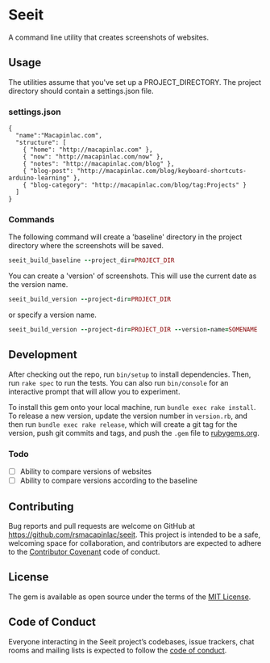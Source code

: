 # Seeit

A command line utility that creates screenshots of websites.

## Usage

The utilities assume that you've set up a PROJECT_DIRECTORY. The project
directory should contain a settings.json file.

### settings.json

```
{
  "name":"Macapinlac.com",
  "structure": [
    { "home": "http://macapinlac.com" },
    { "now": "http://macapinlac.com/now" },
    { "notes": "http://macapinlac.com/blog" },
    { "blog-post": "http://macapinlac.com/blog/keyboard-shortcuts-arduino-learning" },
    { "blog-category": "http://macapinlac.com/blog/tag:Projects" }
  ]
}
```

### Commands

The following command will create a 'baseline' directory in the project
directory where the screenshots will be saved.

```ruby
seeit_build_baseline --project_dir=PROJECT_DIR
```

You can create a 'version' of screenshots. This will use the current date as the
version name.

```ruby
seeit_build_version --project-dir=PROJECT_DIR
```

or specify a version name.

```ruby
seeit_build_version --project-dir=PROJECT_DIR --version-name=SOMENAME
```

## Development

After checking out the repo, run `bin/setup` to install dependencies. Then, run `rake spec` to run the tests. You can also run `bin/console` for an interactive prompt that will allow you to experiment.

To install this gem onto your local machine, run `bundle exec rake install`. To release a new version, update the version number in `version.rb`, and then run `bundle exec rake release`, which will create a git tag for the version, push git commits and tags, and push the `.gem` file to [rubygems.org](https://rubygems.org).

### Todo

* [ ] Ability to compare versions of websites
* [ ] Ability to compare versions according to the baseline

## Contributing

Bug reports and pull requests are welcome on GitHub at https://github.com/rsmacapinlac/seeit. This project is intended to be a safe, welcoming space for collaboration, and contributors are expected to adhere to the [Contributor Covenant](http://contributor-covenant.org) code of conduct.

## License

The gem is available as open source under the terms of the [MIT License](https://opensource.org/licenses/MIT).

## Code of Conduct

Everyone interacting in the Seeit project’s codebases, issue trackers, chat rooms and mailing lists is expected to follow the [code of conduct](https://github.com/rsmacapinlac/seeit/blob/master/CODE_OF_CONDUCT.md).
